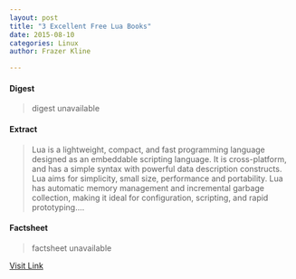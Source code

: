 ```yaml
---
layout: post
title: "3 Excellent Free Lua Books"
date: 2015-08-10
categories: Linux
author: Frazer Kline

---
```



#### Digest
>digest unavailable

#### Extract
>Lua is a lightweight, compact, and fast programming language designed as an embeddable scripting language. It is cross-platform, and has a simple syntax with powerful data description constructs. Lua aims for simplicity, small size, performance and portability. Lua has automatic memory management and incremental garbage collection, making it ideal for configuration, scripting, and rapid prototyping....

#### Factsheet
>factsheet unavailable

[Visit Link](http://lxer.com/module/newswire/ext_link.php?rid=217763)



